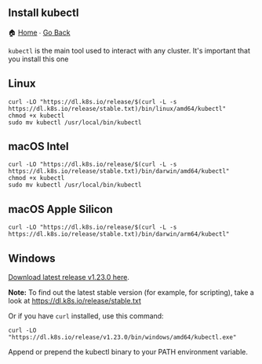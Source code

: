 Install kubectl
---
🏠 [Home](/workshops/preparations/README.md) ∙ [Go Back](/workshops/preparations/02-install-client-tools.md)

`kubectl` is the main tool used to interact with any cluster. It's important that you install this one

## Linux
```
curl -LO "https://dl.k8s.io/release/$(curl -L -s https://dl.k8s.io/release/stable.txt)/bin/linux/amd64/kubectl"
chmod +x kubectl
sudo mv kubectl /usr/local/bin/kubectl
```

## macOS Intel
```
curl -LO "https://dl.k8s.io/release/$(curl -L -s https://dl.k8s.io/release/stable.txt)/bin/darwin/amd64/kubectl"
chmod +x kubectl
sudo mv kubectl /usr/local/bin/kubectl
```

## macOS Apple Silicon
```
curl -LO "https://dl.k8s.io/release/$(curl -L -s https://dl.k8s.io/release/stable.txt)/bin/darwin/arm64/kubectl"
```

## Windows
[Download latest release v1.23.0 here](https://dl.k8s.io/release/v1.23.0/bin/windows/amd64/kubectl.exe).

**Note:** To find out the latest stable version (for example, for scripting), take a look at https://dl.k8s.io/release/stable.txt

Or if you have `curl` installed, use this command:
```
curl -LO "https://dl.k8s.io/release/v1.23.0/bin/windows/amd64/kubectl.exe"
```
Append or prepend the kubectl binary to your PATH environment variable.
